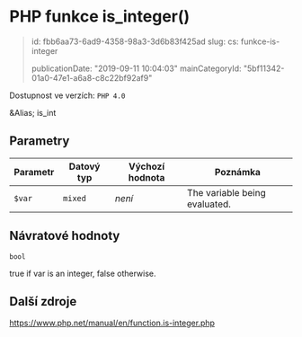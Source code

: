 PHP funkce is_integer()
=======================

> id: fbb6aa73-6ad9-4358-98a3-3d6b83f425ad
> slug:
> 	cs: funkce-is-integer
>
> publicationDate: "2019-09-11 10:04:03"
> mainCategoryId: "5bf11342-01a0-47e1-a6a8-c8c22bf92af9"

Dostupnost ve verzích: `PHP 4.0`

&Alias; <function>is_int</function>


Parametry
--------------

| Parametr | Datový typ | Výchozí hodnota | Poznámka |
|-----|-----|-----|-----|
| `$var` | `mixed` | *není* | The variable being evaluated. |


Návratové hodnoty
----------------

`bool`

true if var is an integer,
false otherwise.

Další zdroje
------------

https://www.php.net/manual/en/function.is-integer.php
